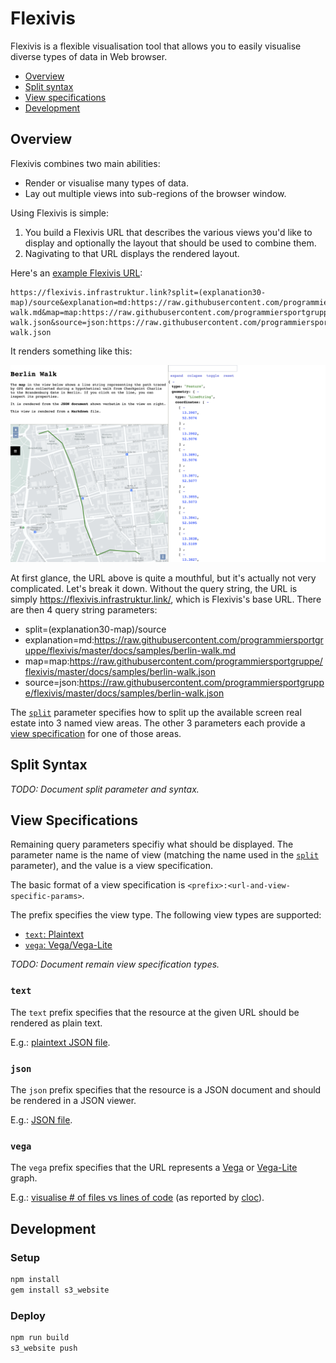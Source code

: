 # Flexivis

Flexivis is a flexible visualisation tool that allows you to easily visualise diverse types of data in Web browser.

- [Overview](#overview)
- [Split syntax](#split-syntax)
- [View specifications](#view-specifications)
- [Development](#development)


## Overview

Flexivis combines two main abilities:
- Render or visualise many types of data.
- Lay out multiple views into sub-regions of the browser window.

Using Flexivis is simple:
1. You build a Flexivis URL that describes the various views you'd like to display and optionally the layout that should be used to combine them.
2. Nagivating to that URL displays the rendered layout.


Here's an [example Flexivis URL]:
```
https://flexivis.infrastruktur.link?split=(explanation30-map)/source&explanation=md:https://raw.githubusercontent.com/programmiersportgruppe/flexivis/master/docs/samples/berlin-walk.md&map=map:https://raw.githubusercontent.com/programmiersportgruppe/flexivis/master/docs/samples/berlin-walk.json&source=json:https://raw.githubusercontent.com/programmiersportgruppe/flexivis/master/docs/samples/berlin-walk.json
```

[example Flexivis URL]: https://flexivis.infrastruktur.link?split=(explanation30-map)/source&explanation=md:https://raw.githubusercontent.com/programmiersportgruppe/flexivis/master/docs/samples/berlin-walk.md&map=map:https://raw.githubusercontent.com/programmiersportgruppe/flexivis/master/docs/samples/berlin-walk.json&source=json:https://raw.githubusercontent.com/programmiersportgruppe/flexivis/master/docs/samples/berlin-walk.json

It renders something like this:

[![Screenshot of the "Berlin Walk" example in Fleixvis showing a splitscreen with 3 views: a Markdown document in the top-left, a map in bottom-left, and JSON document on the right.](https://raw.githubusercontent.com/programmiersportgruppe/flexivis/master/docs/samples/berlin-walk-screenshot.png)](https://flexivis.infrastruktur.link?split=(explanation30-map)/source&explanation=md:https://raw.githubusercontent.com/programmiersportgruppe/flexivis/master/docs/samples/berlin-walk.md&map=map:https://raw.githubusercontent.com/programmiersportgruppe/flexivis/master/docs/samples/berlin-walk.json&source=json:https://raw.githubusercontent.com/programmiersportgruppe/flexivis/master/docs/samples/berlin-walk.json)

At first glance, the URL above is quite a mouthful, but it's actually not very complicated. Let's break it down. Without the query string, the URL is simply https://flexivis.infrastruktur.link/, which is Flexivis's base URL. There are then 4 query string parameters:
- split=(explanation30-map)/source
- explanation=md:https://raw.githubusercontent.com/programmiersportgruppe/flexivis/master/docs/samples/berlin-walk.md
- map=map:https://raw.githubusercontent.com/programmiersportgruppe/flexivis/master/docs/samples/berlin-walk.json
- source=json:https://raw.githubusercontent.com/programmiersportgruppe/flexivis/master/docs/samples/berlin-walk.json

The [`split`](#split-syntax) parameter specifies how to split up the available screen real estate into 3 named view areas. The other 3 parameters each provide a [view specification](#view-specifications) for one of those areas.


## Split Syntax

_TODO: Document split parameter and syntax._


## View Specifications

Remaining query parameters specifiy what should be displayed.
The parameter name is the name of view (matching the name used in the [`split`](#split-syntax) parameter), and the value is a view specification.

The basic format of a view specification is `<prefix>:<url-and-view-specific-params>`.

The prefix specifies the view type. The following view types are supported:

- [`text`: Plaintext](#text)
- [`vega`: Vega/Vega-Lite](#vega)

_TODO: Document remain view specification types._

### `text`

The `text` prefix specifies that the resource at the given URL should be rendered as plain text.

E.g.: [plaintext JSON file](http://flexivis.infrastruktur.link/?url=text:https://raw.githubusercontent.com/programmiersportgruppe/flexivis/master/docs/samples/berlin-walk.json).

### `json`

The `json` prefix specifies that the resource is a JSON document and should be rendered in a JSON viewer.

E.g.: [JSON file](http://flexivis.infrastruktur.link/?url=json:https://raw.githubusercontent.com/programmiersportgruppe/flexivis/master/docs/samples/berlin-walk.json).


### `vega`

The `vega` prefix specifies that the URL represents a [Vega](https://vega.github.io/vega/) or [Vega-Lite](https://vega.github.io/vega-lite/) graph.

E.g.: [visualise # of files vs lines of code](http://flexivis.infrastruktur.link/?split=(graph-data)/source&graph=vega:https://raw.githubusercontent.com/programmiersportgruppe/flexivis/master/docs/samples/cloc.json&source=json:https://raw.githubusercontent.com/programmiersportgruppe/flexivis/master/docs/samples/cloc.json&data=text:https://raw.githubusercontent.com/programmiersportgruppe/flexivis/master/docs/samples/cloc.csv) (as reported by [cloc]()).


## Development

### Setup

```bash
npm install
gem install s3_website
```

### Deploy

```bash
npm run build
s3_website push
```

